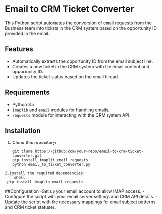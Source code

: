 # Email to CRM Ticket Converter

This Python script automates the conversion of email requests from the Business team into tickets in the CRM system based on the opportunity ID provided in the email.

## Features

- Automatically extracts the opportunity ID from the email subject line.
- Creates a new ticket in the CRM system with the email content and opportunity ID.
- Updates the ticket status based on the email thread.

## Requirements

- Python 3.x
- `imaplib` and `email` modules for handling emails.
- `requests` module for interacting with the CRM system API.

## Installation

1. Clone this repository:
   ```shell
   git clone https://github.com/your-repo/email-to-crm-ticket-converter.git
   pip install imaplib email requests
   python email_to_ticket_converter.py
  ```
2.Install the required dependencies:
   ```shell
   pip install imaplib email requests
  ```

##Configuration
-Set up your email account to allow IMAP access.
-Configure the script with your email server settings and CRM API details.
-Update the script with the necessary mappings for email subject patterns and CRM ticket statuses.

